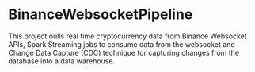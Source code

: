 # BinanceWebsocketPipeline
This project oulls real time cryptocurrency data from Binance Websocket APIs, Spark Streaming jobs to consume data from the websocket and Change Data Capture (CDC) technique for capturing changes from the database into a data warehouse.
